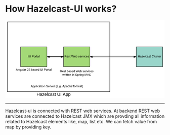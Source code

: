 # How Hazelcast-UI works?
![ts](/images/Tech_stack.png)
***
Hazelcast-ui is connected with REST web services. At backend REST web services are connected to Hazelcast JMX which are provding all
information related to Hazelcast elements like, map, list etc. We can fetch value from map by providing key. 
